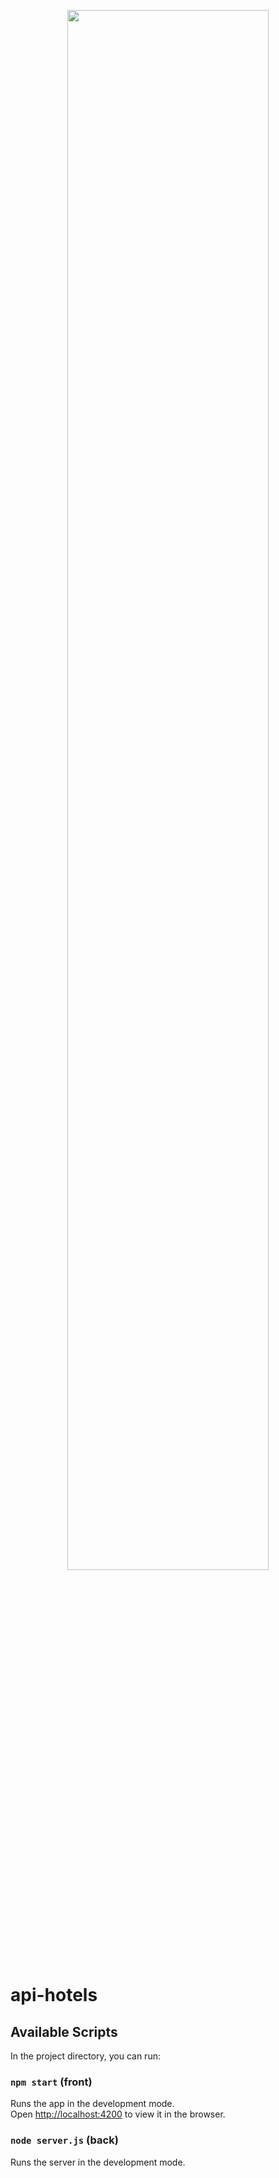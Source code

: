<p align="center"><img src="front/src/assets/app-capture-hotels.gif" width="80%"/></p>

# api-hotels

## Available Scripts

In the project directory, you can run:

### `npm start` (front)
Runs the app in the development mode.<br />
Open [http://localhost:4200](http://localhost:3000) to view it in the browser.

### `node server.js` (back)
Runs the server in the development mode.<br />
